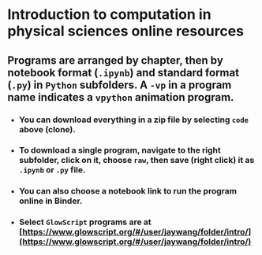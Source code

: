 # Introduction to computation in physical sciences online resources
## Programs are arranged by chapter, then by notebook format (`.ipynb`) and standard format (`.py`) in `Python` subfolders. A `-vp` in a program name indicates a `vpython` animation program.
- ### You can download everything in a zip file by selecting `code` above (clone). 
- ### To download a single program, navigate to the right subfolder, click on it, choose `raw`, then save (right click) it as  `.ipynb` or `.py` file.
- ### You can also choose a notebook link to run the program online in Binder. 
- ### Select `GlowScript` programs are at [https://www.glowscript.org/#/user/jaywang/folder/intro/](https://www.glowscript.org/#/user/jaywang/folder/intro/)
